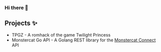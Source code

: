 ### Hi there 👋

## Projects ✨

- TPGZ - A romhack of the game Twilight Princess
- Monstercat Go API - A Golang REST library for the [Monstercat Connect](https://github.com/z3ntu/MonstercatConnectAPI/blob/master/api.md) API
